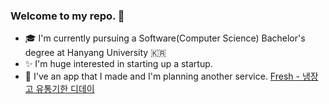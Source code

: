 ### Welcome to my repo. 👋

- 🎓 I'm currently pursuing a Software(Computer Science) Bachelor's degree at Hanyang University 🇰🇷
- ✨ I'm huge interested in starting up a startup.
- 📱 I've an app that I made and I'm planning another service.
[Fresh - 냉장고 유통기한 디데이](https://play.google.com/store/apps/details?id=com.kbwrefrigerator.refrigeratorlist)

<!--
**kohj1018/kohj1018** is a ✨ _special_ ✨ repository because its `README.md` (this file) appears on your GitHub profile.

Here are some ideas to get you started:

- 🔭 I’m currently working on ...
- 🌱 I’m currently learning ...
- 👯 I’m looking to collaborate on ...
- 🤔 I’m looking for help with ...
- 💬 Ask me about ...
- 📫 How to reach me: ...
- 😄 Pronouns: ...
- ⚡ Fun fact: ...
-->
